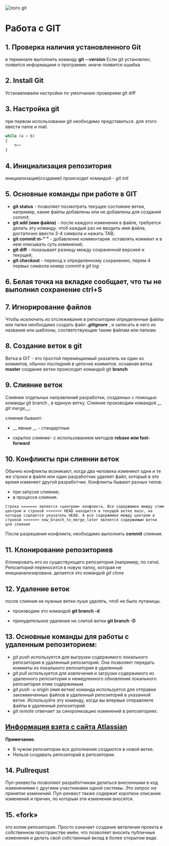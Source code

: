 ![лого git](gitcat.jpg)
# Работа с GIT

## 1. Проверка наличия установленного Git

в терминале выполнить команду **git --version**
Если  git установлен, появится информациия о программе. иначе появится ошибка

## 2. Install Git
Устанавливаем настройки по умолчанию
проверяем git diff

## 3. Настройка git
при первом использовании git  необходимо представиться. для этого ввести name и mail.
```py
while (a > b)
{ 
    n++
}
```

## 4. Инициализация репозитория
инициализация(создание) происходит командой -  *git init* 
## 5. Основные команды при работе в GIT
* **git status** - позволяет посмотреть текущее состояние ветки, например, какие файлы добавлены или не добавлены для создания *commit*;
* **git add (имя файла)** - после каждого изменения в файле, требуется делать эту команду. чтоб каждый раз не вводить имя файла, достаточно ввести 3-4 символа и нажать TAB;
* **git commit m-" "** - добавление комментария. оставлять коммент и в нем описывать суть изменений;
* **git diff** - показывает разницу между сохраненной версией и текущей;
* **git checkout** - переход к определенному сохранению, перем 4 первых символа номер *commit* в *git log*

## 6. Белая точка на вкладке сообщает, что ты не выполнил сохранение ctrl+S

## 7. Игнорирование файлов

Чтобы исключить из отслеживания в репозитории определенные файлы или папки необходимо создать файл ***.gitignore*** , и записать в него их названия или шаблоны, соответствующие таким файлам или папкам.

## 8. Создание веток в git

Ветка в GIT - это простой перемещаемый указатель на один из коммитов, обычно последний в цепочке коммитов. оснавная ветка **master**
создание ветки происходит командой git __branch__


## 9. Слияние веток
Слияние отдельных направлений разработки, созданных с помощью команды git branch , в единую ветку. Слияние производим командой *__ git merge__*;

слияния бывают:

* __ явные __ - стандартные

* _скрытое слияние_-  с использованием методов **rebase или fast-forward**

## 10. Конфликты при слиянии веток
Обычно конфликты возникают, когда два человека изменяют одни и те же строки в файле или один разработчик удаляет файл, который в это время изменяет другой разработчик. Конфликты бывают разных типов:
* при запуске слияние;
* в процессе слияния.

``Строка ======= является «центром» конфликта. Все содержимое между этим центром и строкой <<<<<<< HEAD находится в текущей ветке main, на которую ссылается указатель HEAD. А все содержимое между центром и строкой >>>>>>> new_branch_to_merge_later является содержимым ветки для слияния``

После разрешения конфликта, необходимо выполнить **commit** слияния.

## 11. Клонирование репозиториев

Клонировать его из существующего репозитория (например, по сети).
Репозиторий переносится в новую папку, которая не иницианализирована.
делается это командой *git clone*


## 12. Удаление веток
после слияния не нужные ветки луше удалять, чтоб не было путаницы. 

* производим это командой **git branch -d**

* принудительное удаление не слитой ветки **git branch -D**

## 13. Основные команды для работы с удаленным репозиторием: 
 * *git push* используется для выгрузки содержимого локального репозитория в удаленный репозиторий. Она позволяет передать коммиты из локального репозитория в удаленный
 * *git pull* используется для извлечения и загрузки содержимого из удаленного репозитория и немедленного обновления локального репозитория этим содержимым
 * *git push -u origin (имя ветки)* команда используется для отправки закоммиченных файлов в удаленный репозиторий в указанной ветке. Используйте эту команду, когда вы впервые отправляете файлы в удаленный репозиторий. 
 *  *git remote*  отвечает за синхронизацию изменений в репозиториях.

## [Информация взята с сайта Atlassian](https://www.atlassian.com/ru/git/tutorials)

**Примечание.**

* В чужом репозитории все дополнения создаются в новой ветке.
* Нельзя создавать репозиторий в репозитории.

## 14. Pullrequst

Пул-реквесты позволяют разработчикам делиться внесенными в код изменениями с другими участниками одной системы. *Это запрос на принятие изменений.*
Пул-реквест также содержит короткое описание изменений и причин, по которым эти изменения вносятся. 

## 15. «fork» 

это копия репозитория. Просто означает создание ветвления проекта в собственном пространстве имён, что позволяет вносить публичные изменения и делать свой собственный вклад в более открытом виде.